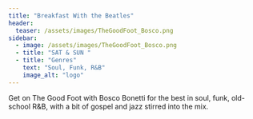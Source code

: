 ```yaml
---
title: "Breakfast With the Beatles"
header:
  teaser: /assets/images/TheGoodFoot_Bosco.png
sidebar:
  - image: /assets/images/TheGoodFoot_Bosco.png
  - title: "SAT & SUN "
  - title: "Genres"
    text: "Soul, Funk, R&B"
    image_alt: "logo"
---
```


Get on The Good Foot with Bosco Bonetti for the best in soul, funk, old-school R&B, with a bit of gospel and jazz stirred into the mix.